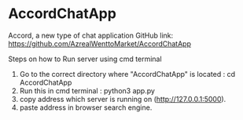 # AccordChatApp
Accord, a new type of chat application
GitHub link: https://github.com/AzrealWenttoMarket/AccordChatApp

Steps on how to Run server using cmd terminal
1. Go to the correct directory where "AccordChatApp" is located : cd AccordChatApp
2. Run this in cmd terminal : python3 app.py
3. copy address which server is running on (http://127.0.0.1:5000).
4. paste address in browser search engine.
